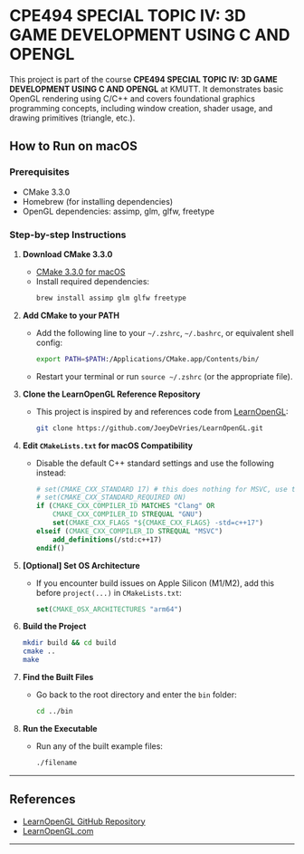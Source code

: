 # CPE494 SPECIAL TOPIC IV: 3D GAME DEVELOPMENT USING C AND OPENGL

This project is part of the course **CPE494 SPECIAL TOPIC IV: 3D GAME DEVELOPMENT USING C AND OPENGL** at KMUTT. It demonstrates basic OpenGL rendering using C/C++ and covers foundational graphics programming concepts, including window creation, shader usage, and drawing primitives (triangle, etc.).

## How to Run on macOS

### Prerequisites

- CMake 3.3.0
- Homebrew (for installing dependencies)
- OpenGL dependencies: assimp, glm, glfw, freetype

### Step-by-step Instructions

1. **Download CMake 3.3.0**

   - [CMake 3.3.0 for macOS](https://cmake.org/files/v3.3/cmake-3.3.0-Darwin-x86_64.dmg)
   - Install required dependencies:
     ```sh
     brew install assimp glm glfw freetype
     ```

2. **Add CMake to your PATH**

   - Add the following line to your `~/.zshrc`, `~/.bashrc`, or equivalent shell config:
     ```sh
     export PATH=$PATH:/Applications/CMake.app/Contents/bin/
     ```
   - Restart your terminal or run `source ~/.zshrc` (or the appropriate file).

3. **Clone the LearnOpenGL Reference Repository**

   - This project is inspired by and references code from [LearnOpenGL](https://github.com/JoeyDeVries/LearnOpenGL/tree/master):
     ```sh
     git clone https://github.com/JoeyDeVries/LearnOpenGL.git
     ```

4. **Edit `CMakeLists.txt` for macOS Compatibility**

   - Disable the default C++ standard settings and use the following instead:
     ```cmake
     # set(CMAKE_CXX_STANDARD 17) # this does nothing for MSVC, use target_compile_options below
     # set(CMAKE_CXX_STANDARD_REQUIRED ON)
     if (CMAKE_CXX_COMPILER_ID MATCHES "Clang" OR
         CMAKE_CXX_COMPILER_ID STREQUAL "GNU")
         set(CMAKE_CXX_FLAGS "${CMAKE_CXX_FLAGS} -std=c++17")
     elseif (CMAKE_CXX_COMPILER_ID STREQUAL "MSVC")
         add_definitions(/std:c++17)
     endif()
     ```

5. **[Optional] Set OS Architecture**

   - If you encounter build issues on Apple Silicon (M1/M2), add this before `project(...)` in `CMakeLists.txt`:
     ```cmake
     set(CMAKE_OSX_ARCHITECTURES "arm64")
     ```

6. **Build the Project**

   ```sh
   mkdir build && cd build
   cmake ..
   make
   ```

7. **Find the Built Files**

   - Go back to the root directory and enter the `bin` folder:
     ```sh
     cd ../bin
     ```

8. **Run the Executable**
   - Run any of the built example files:
     ```sh
     ./filename
     ```

---

## References

- [LearnOpenGL GitHub Repository](https://github.com/JoeyDeVries/LearnOpenGL/tree/master)
- [LearnOpenGL.com](https://learnopengl.com/)

---
